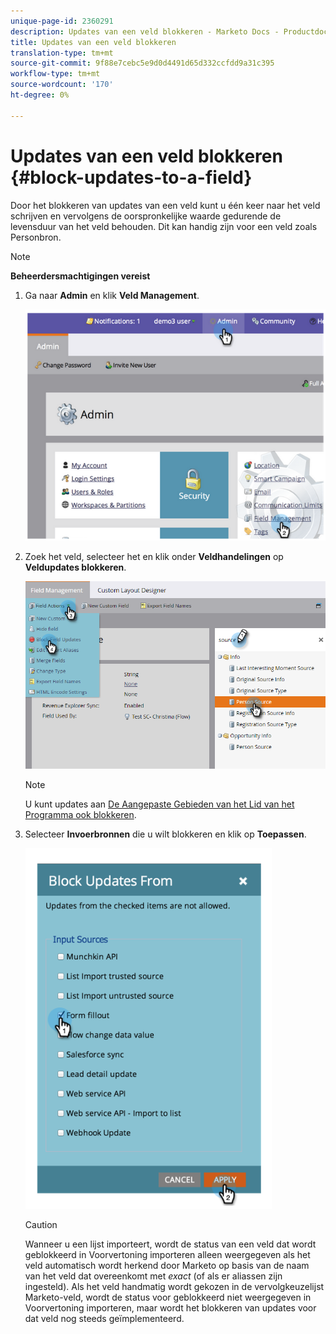 ```yaml
---
unique-page-id: 2360291
description: Updates van een veld blokkeren - Marketo Docs - Productdocumentatie
title: Updates van een veld blokkeren
translation-type: tm+mt
source-git-commit: 9f88e7cebc5e9d0d4491d65d332ccfdd9a31c395
workflow-type: tm+mt
source-wordcount: '170'
ht-degree: 0%

---
```



# Updates van een veld blokkeren {#block-updates-to-a-field}

Door het blokkeren van updates van een veld kunt u één keer naar het veld schrijven en vervolgens de oorspronkelijke waarde gedurende de levensduur van het veld behouden. Dit kan handig zijn voor een veld zoals Personbron.

>[!NOTE]
>
>**Beheerdersmachtigingen vereist**

1. Ga naar **Admin** en klik **Veld Management**.

   ![](assets/image2014-9-24-13-3a54-3a40.png)

1. Zoek het veld, selecteer het en klik onder **Veldhandelingen** op **Veldupdates blokkeren**.

   ![](assets/two-1.png)

   >[!NOTE]
   >
   >U kunt updates aan [De Aangepaste Gebieden van het Lid van het Programma ook blokkeren](/help/marketo/product-docs/core-marketo-concepts/programs/working-with-programs/program-member-custom-fields.md).

1. Selecteer **Invoerbronnen** die u wilt blokkeren en klik op **Toepassen**.

   ![](assets/image2014-9-24-13-3a55-3a16.png)

   >[!CAUTION]
   >
   >Wanneer u een lijst importeert, wordt de status van een veld dat wordt geblokkeerd in Voorvertoning importeren alleen weergegeven als het veld automatisch wordt herkend door Marketo op basis van de naam van het veld dat overeenkomt met _exact_ (of als er aliassen zijn ingesteld). Als het veld handmatig wordt gekozen in de vervolgkeuzelijst Marketo-veld, wordt de status voor geblokkeerd niet weergegeven in Voorvertoning importeren, maar wordt het blokkeren van updates voor dat veld nog steeds geïmplementeerd.
